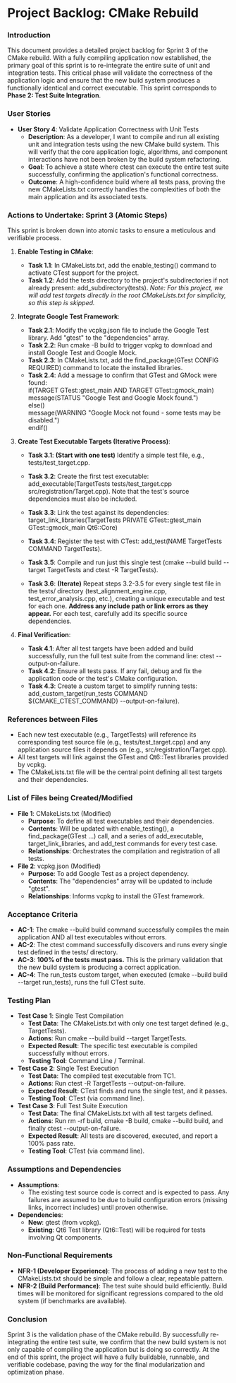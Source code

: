 # **Project Backlog: CMake Rebuild**

### **Introduction**

This document provides a detailed project backlog for Sprint 3 of the CMake rebuild. With a fully compiling application now established, the primary goal of this sprint is to re-integrate the entire suite of unit and integration tests. This critical phase will validate the correctness of the application logic and ensure that the new build system produces a functionally identical and correct executable. This sprint corresponds to **Phase 2: Test Suite Integration**.

### **User Stories**

* **User Story 4**: Validate Application Correctness with Unit Tests  
  * **Description**: As a developer, I want to compile and run all existing unit and integration tests using the new CMake build system. This will verify that the core application logic, algorithms, and component interactions have not been broken by the build system refactoring.  
  * **Goal**: To achieve a state where ctest can execute the entire test suite successfully, confirming the application's functional correctness.  
  * **Outcome**: A high-confidence build where all tests pass, proving the new CMakeLists.txt correctly handles the complexities of both the main application and its associated tests.

### **Actions to Undertake: Sprint 3 (Atomic Steps)**

This sprint is broken down into atomic tasks to ensure a meticulous and verifiable process.

1. **Enable Testing in CMake**:  
   * **Task 1.1**: In CMakeLists.txt, add the enable\_testing() command to activate CTest support for the project.  
   * **Task 1.2**: Add the tests directory to the project's subdirectories if not already present: add\_subdirectory(tests). *Note: For this project, we will add test targets directly in the root CMakeLists.txt for simplicity, so this step is skipped.*  
2. **Integrate Google Test Framework**:  
   * **Task 2.1**: Modify the vcpkg.json file to include the Google Test library. Add "gtest" to the "dependencies" array.  
   * **Task 2.2**: Run cmake \-B build to trigger vcpkg to download and install Google Test and Google Mock.  
   * **Task 2.3**: In CMakeLists.txt, add the find\_package(GTest CONFIG REQUIRED) command to locate the installed libraries.  
   * **Task 2.4**: Add a message to confirm that GTest and GMock were found:  
     if(TARGET GTest::gtest\_main AND TARGET GTest::gmock\_main)  
         message(STATUS "Google Test and Google Mock found.")  
     else()  
         message(WARNING "Google Mock not found \- some tests may be disabled.")  
     endif()

3. **Create Test Executable Targets (Iterative Process)**:  
   * **Task 3.1**: **(Start with one test)** Identify a simple test file, e.g., tests/test\_target.cpp.  
   * **Task 3.2**: Create the first test executable: add\_executable(TargetTests tests/test\_target.cpp src/registration/Target.cpp). Note that the test's source dependencies must also be included.  
   * **Task 3.3**: Link the test against its dependencies:  
     target\_link\_libraries(TargetTests PRIVATE GTest::gtest\_main GTest::gmock\_main Qt6::Core)

   * **Task 3.4**: Register the test with CTest: add\_test(NAME TargetTests COMMAND TargetTests).  
   * **Task 3.5**: Compile and run just this single test (cmake \--build build \--target TargetTests and ctest \-R TargetTests).  
   * **Task 3.6**: **(Iterate)** Repeat steps 3.2-3.5 for every single test file in the tests/ directory (test\_alignment\_engine.cpp, test\_error\_analysis.cpp, etc.), creating a unique executable and test for each one. **Address any include path or link errors as they appear.** For each test, carefully add its specific source dependencies.  
4. **Final Verification**:  
   * **Task 4.1**: After all test targets have been added and build successfully, run the full test suite from the command line: ctest \--output-on-failure.  
   * **Task 4.2**: Ensure all tests pass. If any fail, debug and fix the application code or the test's CMake configuration.  
   * **Task 4.3**: Create a custom target to simplify running tests: add\_custom\_target(run\_tests COMMAND ${CMAKE\_CTEST\_COMMAND} \--output-on-failure).

### **References between Files**

* Each new test executable (e.g., TargetTests) will reference its corresponding test source file (e.g., tests/test\_target.cpp) and any application source files it depends on (e.g., src/registration/Target.cpp).  
* All test targets will link against the GTest and Qt6::Test libraries provided by vcpkg.  
* The CMakeLists.txt file will be the central point defining all test targets and their dependencies.

### **List of Files being Created/Modified**

* **File 1**: CMakeLists.txt (Modified)  
  * **Purpose**: To define all test executables and their dependencies.  
  * **Contents**: Will be updated with enable\_testing(), a find\_package(GTest ...) call, and a series of add\_executable, target\_link\_libraries, and add\_test commands for every test case.  
  * **Relationships**: Orchestrates the compilation and registration of all tests.  
* **File 2**: vcpkg.json (Modified)  
  * **Purpose**: To add Google Test as a project dependency.  
  * **Contents**: The "dependencies" array will be updated to include "gtest".  
  * **Relationships**: Informs vcpkg to install the GTest framework.

### **Acceptance Criteria**

* **AC-1**: The cmake \--build build command successfully compiles the main application AND all test executables without errors.  
* **AC-2**: The ctest command successfully discovers and runs every single test defined in the tests/ directory.  
* **AC-3**: **100% of the tests must pass.** This is the primary validation that the new build system is producing a correct application.  
* **AC-4**: The run\_tests custom target, when executed (cmake \--build build \--target run\_tests), runs the full CTest suite.

### **Testing Plan**

* **Test Case 1**: Single Test Compilation  
  * **Test Data**: The CMakeLists.txt with only one test target defined (e.g., TargetTests).  
  * **Actions**: Run cmake \--build build \--target TargetTests.  
  * **Expected Result**: The specific test executable is compiled successfully without errors.  
  * **Testing Tool**: Command Line / Terminal.  
* **Test Case 2**: Single Test Execution  
  * **Test Data**: The compiled test executable from TC1.  
  * **Actions**: Run ctest \-R TargetTests \--output-on-failure.  
  * **Expected Result**: CTest finds and runs the single test, and it passes.  
  * **Testing Tool**: CTest (via command line).  
* **Test Case 3**: Full Test Suite Execution  
  * **Test Data**: The final CMakeLists.txt with all test targets defined.  
  * **Actions**: Run rm \-rf build, cmake \-B build, cmake \--build build, and finally ctest \--output-on-failure.  
  * **Expected Result**: All tests are discovered, executed, and report a 100% pass rate.  
  * **Testing Tool**: CTest (via command line).

### **Assumptions and Dependencies**

* **Assumptions**:  
  * The existing test source code is correct and is expected to pass. Any failures are assumed to be due to build configuration errors (missing links, incorrect includes) until proven otherwise.  
* **Dependencies**:  
  * **New**: gtest (from vcpkg).  
  * **Existing**: Qt6 Test library (Qt6::Test) will be required for tests involving Qt components.

### **Non-Functional Requirements**

* **NFR-1 (Developer Experience)**: The process of adding a new test to the CMakeLists.txt should be simple and follow a clear, repeatable pattern.  
* **NFR-2 (Build Performance)**: The test suite should build efficiently. Build times will be monitored for significant regressions compared to the old system (if benchmarks are available).

### **Conclusion**

Sprint 3 is the validation phase of the CMake rebuild. By successfully re-integrating the entire test suite, we confirm that the new build system is not only capable of compiling the application but is doing so correctly. At the end of this sprint, the project will have a fully buildable, runnable, and verifiable codebase, paving the way for the final modularization and optimization phase.
